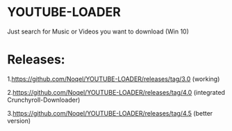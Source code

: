 # YOUTUBE-LOADER
 Just search for Music or Videos you want to download (Win 10)
# Releases:

1.https://github.com/Noqel/YOUTUBE-LOADER/releases/tag/3.0 (working)

2.https://github.com/Noqel/YOUTUBE-LOADER/releases/tag/4.0 (integrated Crunchyroll-Downloader)

3.https://github.com/Noqel/YOUTUBE-LOADER/releases/tag/4.5 (better version)
